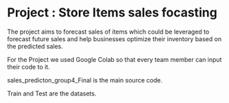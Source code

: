 # Project : Store Items sales focasting


The project aims to forecast sales of items which could 
be leveraged to forecast future sales and help businesses optimize their inventory based on the 
predicted sales.

For the Project we used Google Colab so that every team member can input their code to it.

sales_predicton_group4_Final is the main source code.

Train and Test are the datasets.

